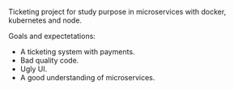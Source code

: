 Ticketing project for study purpose in microservices with docker, kubernetes and node. 

Goals and expectetations: 
- A ticketing system with payments.
- Bad quality code.
- Ugly UI.
- A good understanding of microservices.